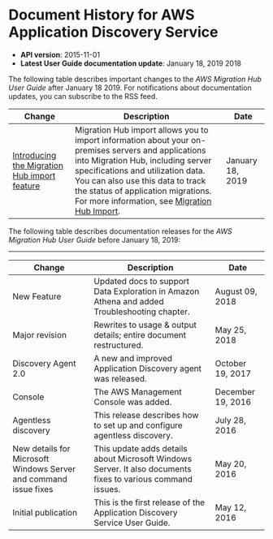 # Document History for AWS Application Discovery Service<a name="doc-history"></a>
+ **API version**: 2015\-11\-01
+ **Latest User Guide documentation update**: January 18, 2019 2018

The following table describes important changes to the *AWS Migration Hub User Guide* after January 18 2019\. For notifications about documentation updates, you can subscribe to the RSS feed\.

| Change | Description | Date | 
| --- |--- |--- |
| [Introducing the Migration Hub import feature](#doc-history) | Migration Hub import allows you to import information about your on\-premises servers and applications into Migration Hub, including server specifications and utilization data\. You can also use this data to track the status of application migrations\. For more information, see [Migration Hub Import](https://docs.aws.amazon.com/application-discovery/latest/userguide/discovery-import.html)\. | January 18, 2019 | 

The following table describes documentation releases for the *AWS Migration Hub User Guide* before January 18, 2019:


****  

| Change | Description | Date | 
| --- | --- | --- | 
| New Feature | Updated docs to support Data Exploration in Amazon Athena and added Troubleshooting chapter\. | August 09, 2018 | 
| Major revision | Rewrites to usage & output details; entire document restructured\. | May 25, 2018 | 
| Discovery Agent 2\.0 | A new and improved Application Discovery agent was released\. | October 19, 2017 | 
| Console | The AWS Management Console was added\. | December 19, 2016 | 
| Agentless discovery | This release describes how to set up and configure agentless discovery\. | July 28, 2016 | 
| New details for Microsoft Windows Server and command issue fixes | This update adds details about Microsoft Windows Server\. It also documents fixes to various command issues\. | May 20, 2016 | 
| Initial publication | This is the first release of the Application Discovery Service User Guide\. | May 12, 2016 | 